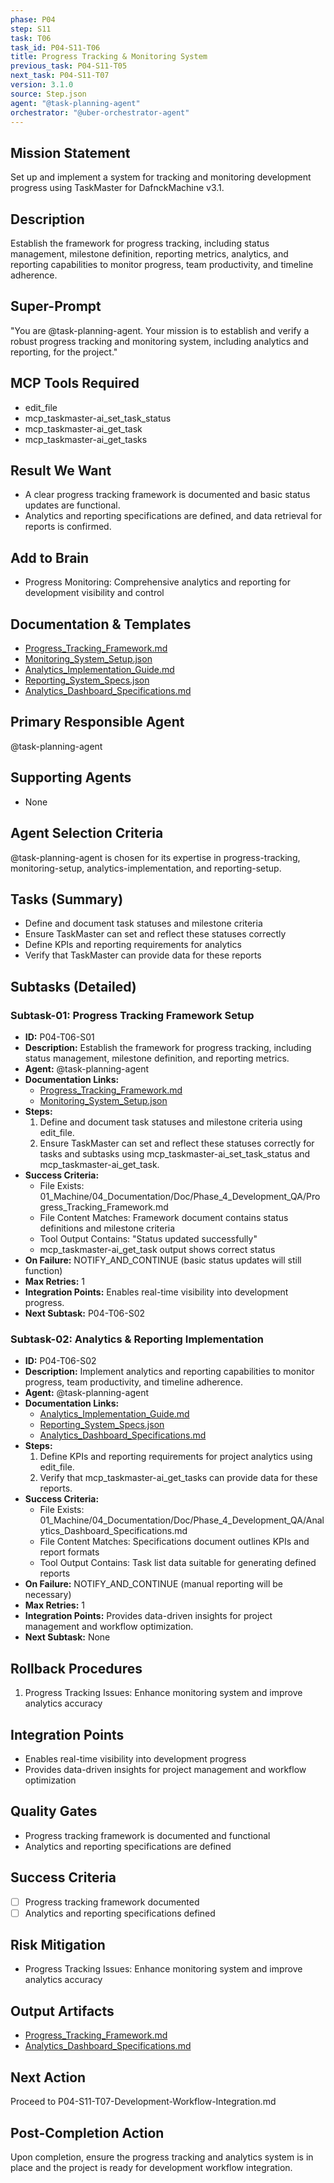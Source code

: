 ```yaml
---
phase: P04
step: S11
task: T06
task_id: P04-S11-T06
title: Progress Tracking & Monitoring System
previous_task: P04-S11-T05
next_task: P04-S11-T07
version: 3.1.0
source: Step.json
agent: "@task-planning-agent"
orchestrator: "@uber-orchestrator-agent"
---
```


## Mission Statement
Set up and implement a system for tracking and monitoring development progress using TaskMaster for DafnckMachine v3.1.

## Description
Establish the framework for progress tracking, including status management, milestone definition, reporting metrics, analytics, and reporting capabilities to monitor progress, team productivity, and timeline adherence.

## Super-Prompt
"You are @task-planning-agent. Your mission is to establish and verify a robust progress tracking and monitoring system, including analytics and reporting, for the project."

## MCP Tools Required
- edit_file
- mcp_taskmaster-ai_set_task_status
- mcp_taskmaster-ai_get_task
- mcp_taskmaster-ai_get_tasks

## Result We Want
- A clear progress tracking framework is documented and basic status updates are functional.
- Analytics and reporting specifications are defined, and data retrieval for reports is confirmed.

## Add to Brain
- Progress Monitoring: Comprehensive analytics and reporting for development visibility and control

## Documentation & Templates
- [Progress_Tracking_Framework.md](mdc:01_Machine/04_Documentation/Doc/Phase_4_Development_QA/Progress_Tracking_Framework.md)
- [Monitoring_System_Setup.json](mdc:01_Machine/04_Documentation/Doc/Phase_4_Development_QA/Monitoring_System_Setup.json)
- [Analytics_Implementation_Guide.md](mdc:01_Machine/04_Documentation/Doc/Phase_4_Development_QA/Analytics_Implementation_Guide.md)
- [Reporting_System_Specs.json](mdc:01_Machine/04_Documentation/Doc/Phase_4_Development_QA/Reporting_System_Specs.json)
- [Analytics_Dashboard_Specifications.md](mdc:01_Machine/04_Documentation/Doc/Phase_4_Development_QA/Analytics_Dashboard_Specifications.md)

## Primary Responsible Agent
@task-planning-agent

## Supporting Agents
- None

## Agent Selection Criteria
@task-planning-agent is chosen for its expertise in progress-tracking, monitoring-setup, analytics-implementation, and reporting-setup.

## Tasks (Summary)
- Define and document task statuses and milestone criteria
- Ensure TaskMaster can set and reflect these statuses correctly
- Define KPIs and reporting requirements for analytics
- Verify that TaskMaster can provide data for these reports

## Subtasks (Detailed)
### Subtask-01: Progress Tracking Framework Setup
- **ID:** P04-T06-S01
- **Description:** Establish the framework for progress tracking, including status management, milestone definition, and reporting metrics.
- **Agent:** @task-planning-agent
- **Documentation Links:**
  - [Progress_Tracking_Framework.md](mdc:01_Machine/04_Documentation/Doc/Phase_4_Development_QA/Progress_Tracking_Framework.md)
  - [Monitoring_System_Setup.json](mdc:01_Machine/04_Documentation/Doc/Phase_4_Development_QA/Monitoring_System_Setup.json)
- **Steps:**
    1. Define and document task statuses and milestone criteria using edit_file.
    2. Ensure TaskMaster can set and reflect these statuses correctly for tasks and subtasks using mcp_taskmaster-ai_set_task_status and mcp_taskmaster-ai_get_task.
- **Success Criteria:**
    - File Exists: 01_Machine/04_Documentation/Doc/Phase_4_Development_QA/Progress_Tracking_Framework.md
    - File Content Matches: Framework document contains status definitions and milestone criteria
    - Tool Output Contains: "Status updated successfully"
    - mcp_taskmaster-ai_get_task output shows correct status
- **On Failure:** NOTIFY_AND_CONTINUE (basic status updates will still function)
- **Max Retries:** 1
- **Integration Points:** Enables real-time visibility into development progress.
- **Next Subtask:** P04-T06-S02

### Subtask-02: Analytics & Reporting Implementation
- **ID:** P04-T06-S02
- **Description:** Implement analytics and reporting capabilities to monitor progress, team productivity, and timeline adherence.
- **Agent:** @task-planning-agent
- **Documentation Links:**
  - [Analytics_Implementation_Guide.md](mdc:01_Machine/04_Documentation/Doc/Phase_4_Development_QA/Analytics_Implementation_Guide.md)
  - [Reporting_System_Specs.json](mdc:01_Machine/04_Documentation/Doc/Phase_4_Development_QA/Reporting_System_Specs.json)
  - [Analytics_Dashboard_Specifications.md](mdc:01_Machine/04_Documentation/Doc/Phase_4_Development_QA/Analytics_Dashboard_Specifications.md)
- **Steps:**
    1. Define KPIs and reporting requirements for project analytics using edit_file.
    2. Verify that mcp_taskmaster-ai_get_tasks can provide data for these reports.
- **Success Criteria:**
    - File Exists: 01_Machine/04_Documentation/Doc/Phase_4_Development_QA/Analytics_Dashboard_Specifications.md
    - File Content Matches: Specifications document outlines KPIs and report formats
    - Tool Output Contains: Task list data suitable for generating defined reports
- **On Failure:** NOTIFY_AND_CONTINUE (manual reporting will be necessary)
- **Max Retries:** 1
- **Integration Points:** Provides data-driven insights for project management and workflow optimization.
- **Next Subtask:** None

## Rollback Procedures
1. Progress Tracking Issues: Enhance monitoring system and improve analytics accuracy

## Integration Points
- Enables real-time visibility into development progress
- Provides data-driven insights for project management and workflow optimization

## Quality Gates
- Progress tracking framework is documented and functional
- Analytics and reporting specifications are defined

## Success Criteria
- [ ] Progress tracking framework documented
- [ ] Analytics and reporting specifications defined

## Risk Mitigation
- Progress Tracking Issues: Enhance monitoring system and improve analytics accuracy

## Output Artifacts
- [Progress_Tracking_Framework.md](mdc:01_Machine/04_Documentation/Doc/Phase_4_Development_QA/Progress_Tracking_Framework.md)
- [Analytics_Dashboard_Specifications.md](mdc:01_Machine/04_Documentation/Doc/Phase_4_Development_QA/Analytics_Dashboard_Specifications.md)

## Next Action
Proceed to P04-S11-T07-Development-Workflow-Integration.md

## Post-Completion Action
Upon completion, ensure the progress tracking and analytics system is in place and the project is ready for development workflow integration. 